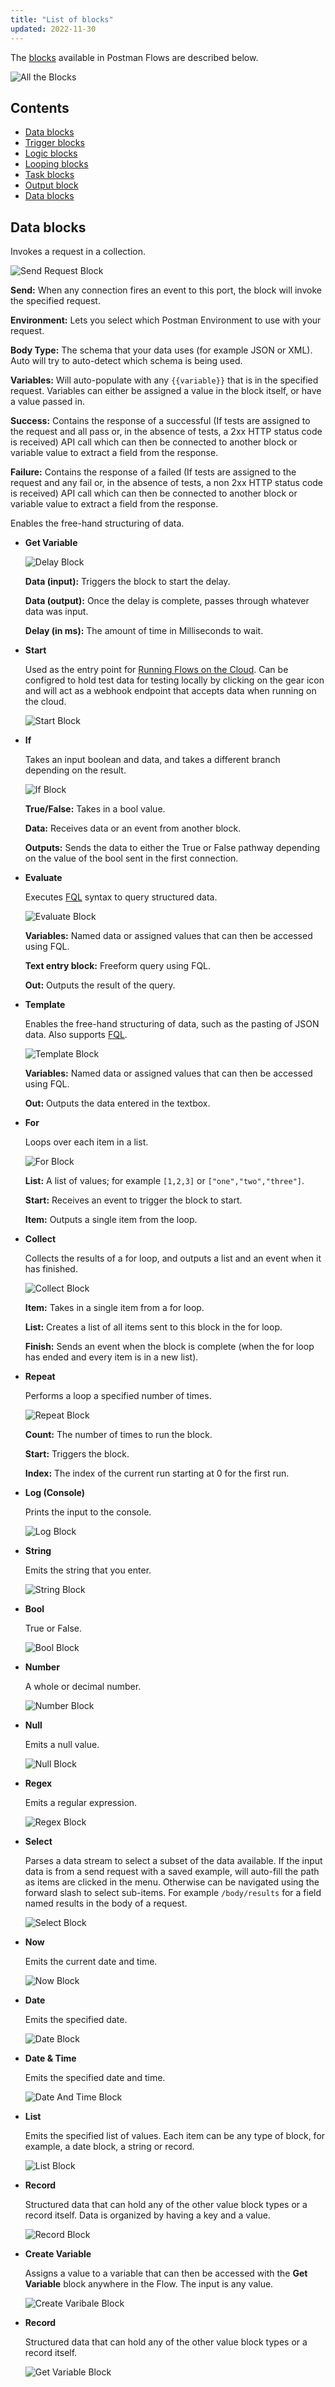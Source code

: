 ```yaml
---
title: "List of blocks"
updated: 2022-11-30
---
```


The [blocks](../blocks/) available in Postman Flows are described below.

![All the Blocks](https://assets.postman.com/postman-labs-docs/all-blocks/combined-all-blocks.png)

## Contents

* [Data blocks](#data-blocks)
* [Trigger blocks](#trigger-blocks)
* [Logic blocks](#logic-blocks)
* [Looping blocks](#looping-blocks)
* [Task blocks](#task-blocks)
* [Output block](#output-block)
* [Data blocks](#data-blocks)

## Data blocks

  Invokes a request in a collection.

  ![Send Request Block](https://assets.postman.com/postman-labs-docs/all-blocks/send-request-block.png)

  **Send:** When any connection fires an event to this port, the block will invoke the specified request.

  **Environment:** Lets you select which Postman Environment to use with your request.

  **Body Type:** The schema that your data uses (for example JSON or XML). Auto will try to auto-detect which schema is being used.

  **Variables:** Will auto-populate with any `{{variable}}` that is in the specified request. Variables can either be assigned a value in the block itself, or have a value passed in.

  **Success:** Contains the response of a successful (If tests are assigned to the request and all pass or, in the absence of tests, a 2xx HTTP status code is received) API call which can then be connected to another block or variable value to extract a field from the response.

  **Failure:** Contains the response of a failed (If tests are assigned to the request and any fail or, in the absence of tests, a non 2xx HTTP status code is received) API call which can then be connected to another block or variable value to extract a field from the response.

  Enables the free-hand structuring of data.

* **Get Variable**

  ![Delay Block](https://assets.postman.com/postman-labs-docs/all-blocks/delay-block.png)

  **Data (input):** Triggers the block to start the delay.

  **Data (output):** Once the delay is complete, passes through whatever data was input.

  **Delay (in ms):** The amount of time in Milliseconds to wait.

- **Start**

  Used as the entry point for [Running Flows on the Cloud](../../running-flows-on-the-cloud/webhooks/). Can be configred to hold test data for testing locally by clicking on the gear icon and will act as a webhook endpoint that accepts data when running on the cloud.

  ![Start Block](https://assets.postman.com/postman-labs-docs/all-blocks/combined-start-block.png)

- **If**

  Takes an input boolean and data, and takes a different branch depending on the result.

  ![If Block](https://assets.postman.com/postman-labs-docs/all-blocks/updated-if-block.png)

  **True/False:** Takes in a bool value.

  **Data:** Receives data or an event from another block.

  **Outputs:** Sends the data to either the True or False pathway depending on the value of the bool sent in the first connection.

- **Evaluate**

  Executes [FQL](/docs/postman-flows/flows-query-language/introduction-to-fql/) syntax to query structured data.

  ![Evaluate Block](https://assets.postman.com/postman-labs-docs/all-blocks/evaluate-block.png)

  **Variables:** Named data or assigned values that can then be accessed using FQL.

  **Text entry block:** Freeform query using FQL.

  **Out:** Outputs the result of the query.

- **Template**

  Enables the free-hand structuring of data, such as the pasting of JSON data. Also supports [FQL](../../flows-query-language/introduction-to-fql/).

  ![Template Block](https://assets.postman.com/postman-labs-docs/all-blocks/template-block.png)

  **Variables:** Named data or assigned values that can then be accessed using FQL.

  **Out:** Outputs the data entered in the textbox.

- **For**

  Loops over each item in a list.

  ![For Block](https://assets.postman.com/postman-labs-docs/all-blocks/for-block.png)

  **List:** A list of values; for example `[1,2,3]` or `["one","two","three"]`.

  **Start:** Receives an event to trigger the block to start.

  **Item:** Outputs a single item from the loop.

- **Collect**

  Collects the results of a for loop, and outputs a list and an event when it has finished.

  ![Collect Block](https://assets.postman.com/postman-labs-docs/all-blocks/collect-block.png)

  **Item:** Takes in a single item from a for loop.

  **List:** Creates a list of all items sent to this block in the for loop.

  **Finish:** Sends an event when the block is complete (when the for loop has ended and every item is in a new list).

- **Repeat**

  Performs a loop a specified number of times.

  ![Repeat Block](https://assets.postman.com/postman-labs-docs/all-blocks/repeat-block.png)

  **Count:** The number of times to run the block.

  **Start:** Triggers the block.

  **Index:** The index of the current run starting at 0 for the first run.

- **Log (Console)**

  Prints the input to the console.

  ![Log Block](https://assets.postman.com/postman-labs-docs/all-blocks/log-block.png)

- **String**

  Emits the string that you enter.

  ![String Block](https://assets.postman.com/postman-labs-docs/all-blocks/string-block.png)

- **Bool**

  True or False.

  ![Bool Block](https://assets.postman.com/postman-labs-docs/all-blocks/bool-block.png)

- **Number**

  A whole or decimal number.

  ![Number Block](https://assets.postman.com/postman-labs-docs/all-blocks/number-block.png)

- **Null**

  Emits a null value.

  ![Null Block](https://assets.postman.com/postman-labs-docs/all-blocks/null-block.png)

- **Regex**

  Emits a regular expression.

  ![Regex Block](https://assets.postman.com/postman-labs-docs/all-blocks/regex-block.png)

- **Select**

  Parses a data stream to select a subset of the data available. If the input data is from a send request with a saved example, will auto-fill the path as items are clicked in the menu. Otherwise can be navigated using the forward slash to select sub-items. For example `/body/results` for a field named results in the body of a request.

  ![Select Block](https://assets.postman.com/postman-labs-docs/all-blocks/select-block.png)

- **Now**

  Emits the current date and time.

  ![Now Block](https://assets.postman.com/postman-labs-docs/all-blocks/now-block.png)

- **Date**

  Emits the specified date.

  ![Date Block](https://assets.postman.com/postman-labs-docs/all-blocks/date-block.png)

- **Date & Time**

  Emits the specified date and time.

  ![Date And Time Block](https://assets.postman.com/postman-labs-docs/all-blocks/date-and-time-block.png)

- **List**

  Emits the specified list of values. Each item can be any type of block, for example, a date block, a string or record.

  ![List Block](https://assets.postman.com/postman-labs-docs/all-blocks/list-block.png)

- **Record**

  Structured data that can hold any of the other value block types or a record itself. Data is organized by having a key and a value.

  ![Record Block](https://assets.postman.com/postman-labs-docs/all-blocks/record-block.png)

- **Create Variable**

  Assigns a value to a variable that can then be accessed with the **Get Variable** block anywhere in the Flow. The input is any value.

  ![Create Varibale Block](https://assets.postman.com/postman-labs-docs/all-blocks/create-variable-block.png)

* **Record**

  Structured data that can hold any of the other value block types or a record itself.

  ![Get Variable Block](https://assets.postman.com/postman-labs-docs/all-blocks/get-variable-block.png)
